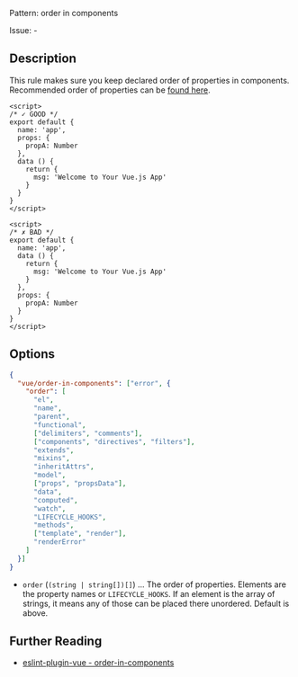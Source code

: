 Pattern: order in components

Issue: -

## Description

This rule makes sure you keep declared order of properties in components.
Recommended order of properties can be [found here](https://vuejs.org/v2/style-guide/#Component-instance-options-order-recommended).

<eslint-code-block fix :rules="{'vue/order-in-components': ['error']}">

```vue
<script>
/* ✓ GOOD */
export default {
  name: 'app',
  props: {
    propA: Number
  },
  data () {
    return {
      msg: 'Welcome to Your Vue.js App'
    }
  }
}
</script>
```

</eslint-code-block>

<eslint-code-block fix :rules="{'vue/order-in-components': ['error']}">

```vue
<script>
/* ✗ BAD */
export default {
  name: 'app',
  data () {
    return {
      msg: 'Welcome to Your Vue.js App'
    }
  },
  props: {
    propA: Number
  }
}
</script>
```

</eslint-code-block>

## Options

```json
{
  "vue/order-in-components": ["error", {
    "order": [
      "el",
      "name",
      "parent",
      "functional",
      ["delimiters", "comments"],
      ["components", "directives", "filters"],
      "extends",
      "mixins",
      "inheritAttrs",
      "model",
      ["props", "propsData"],
      "data",
      "computed",
      "watch",
      "LIFECYCLE_HOOKS",
      "methods",
      ["template", "render"],
      "renderError"
    ]
  }]
}
```

- `order` (`(string | string[])[]`) ... The order of properties. Elements are the property names or `LIFECYCLE_HOOKS`. If an element is the array of strings, it means any of those can be placed there unordered. Default is above.

## Further Reading

* [eslint-plugin-vue - order-in-components](https://eslint.vuejs.org/rules/order-in-components.html)
